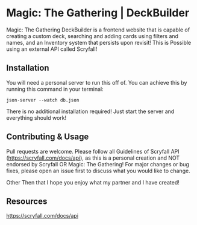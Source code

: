 # Magic: The Gathering | DeckBuilder

Magic: The Gathering DeckBuilder is a frontend website that is capable of creating a custom deck, searching and adding cards using filters and names, and an Inventory system that persists upon revisit! This is Possible using an external API called Scryfall!

## Installation

You will need a personal server to run this off of. You can achieve this by running this command in your terminal: 
```terminal
json-server --watch db.json
```

There is no additional installation required! Just start the server and everything should work!

## Contributing & Usage

Pull requests are welcome. Please follow all Guidelines of Scryfall API (https://scryfall.com/docs/api), as this is a personal creation and NOT endorsed by Scryfall OR Magic: The Gathering! For major changes or bug fixes, please open an issue first to discuss what you would like to change.

Other Then that I hope you enjoy what my partner and I have created!

## Resources

https://scryfall.com/docs/api